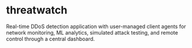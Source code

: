 # threatwatch
Real-time DDoS detection application with user-managed client agents for network monitoring, ML analytics, simulated attack testing, and remote control through a central dashboard.
